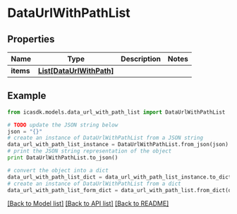 # DataUrlWithPathList


## Properties
Name | Type | Description | Notes
------------ | ------------- | ------------- | -------------
**items** | [**List[DataUrlWithPath]**](DataUrlWithPath.md) |  | 

## Example

```python
from icasdk.models.data_url_with_path_list import DataUrlWithPathList

# TODO update the JSON string below
json = "{}"
# create an instance of DataUrlWithPathList from a JSON string
data_url_with_path_list_instance = DataUrlWithPathList.from_json(json)
# print the JSON string representation of the object
print DataUrlWithPathList.to_json()

# convert the object into a dict
data_url_with_path_list_dict = data_url_with_path_list_instance.to_dict()
# create an instance of DataUrlWithPathList from a dict
data_url_with_path_list_form_dict = data_url_with_path_list.from_dict(data_url_with_path_list_dict)
```
[[Back to Model list]](../README.md#documentation-for-models) [[Back to API list]](../README.md#documentation-for-api-endpoints) [[Back to README]](../README.md)


